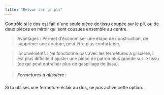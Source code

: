 ```yaml
---
title: "Retour sur le pli"
---
```


Contrôle si le dos est fait d'une seule pièce de tissu coupée sur le pli, ou de deux pièces en miroir qui sont cousues ensemble au centre.

> Avantages : Permet d'économiser une étape de construction, de supprimer une couture, peut être plus confortable.

> Inconvénients : Ne fonctionne pas avec les fermetures à glissière, il est plus difficile d'ajuster une pièce de patron plus grande sur le tissu (ce qui peut entraîner plus de gaspillage de tissu).

> ##### Fermetures à glissière :

Si tu utilises une fermeture éclair au dos, ne _pas_ active cette option.
